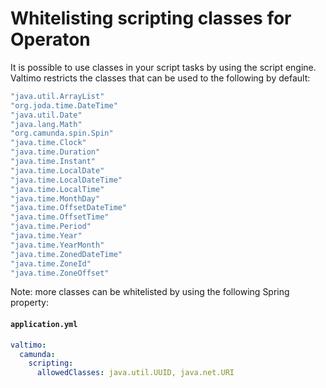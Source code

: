 # Whitelisting scripting classes for Operaton

It is possible to use classes in your script tasks by using the script engine. Valtimo restricts the classes that can
be used to the following by default:

```kotlin
"java.util.ArrayList"
"org.joda.time.DateTime"
"java.util.Date"
"java.lang.Math"
"org.camunda.spin.Spin"
"java.time.Clock"
"java.time.Duration"
"java.time.Instant"
"java.time.LocalDate"
"java.time.LocalDateTime"
"java.time.LocalTime"
"java.time.MonthDay"
"java.time.OffsetDateTime"
"java.time.OffsetTime"
"java.time.Period"
"java.time.Year"
"java.time.YearMonth"
"java.time.ZonedDateTime"
"java.time.ZoneId"
"java.time.ZoneOffset"
```

Note: more classes can be whitelisted by using the following Spring property:

#### **`application.yml`**

```yaml
valtimo:
  camunda:
    scripting:
      allowedClasses: java.util.UUID, java.net.URI
```
